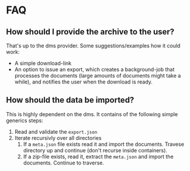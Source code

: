 # FAQ

## How should I provide the archive to the user?
That's up to the dms provider. Some suggestions/examples how it could work:
* A simple download-link
* An option to  issue an export, which creates a background-job that processes the documents (large amounts of documents might take a while), and notifies the user when the download is ready.

## How should the data be imported?
This is highly dependent on the dms. It contains of the following simple generics steps:

1. Read and validate the `export.json`
2. Iterate recursivly over all directories
    1. If a `meta.json` file exists read it and import the documents. Travese directory up and continue (don't recurse inside containers).
    2. If a zip-file exists, read it, extract the `meta.json` and import the documents. Continue to traverse.
